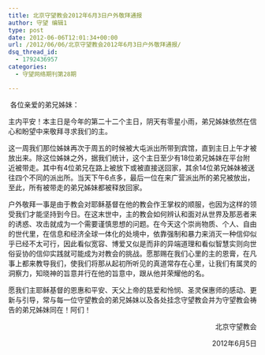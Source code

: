 ```yaml
---
title: 北京守望教会2012年6月3日户外敬拜通报
author: 守望 编辑1
type: post
date: 2012-06-06T12:01:34+00:00
url: /2012/06/06/北京守望教会2012年6月3日户外敬拜通报/
dsq_thread_id:
  - 1792436957
categories:
  - 守望网络期刊第28期

---
```

<p style="text-align: left;" align="center">
   各位亲爱的弟兄姊妹：
</p>

<div class="indent-2">
  <p>
    主内平安！本主日是今年的第二十二个主日，阴天有零星小雨，弟兄姊妹依然在信心和盼望中来敬拜寻求我们的主。
  </p>
  
  <p>
    这一周我们那位姊妹再次于周五的时候被大屯派出所带到宾馆，直到主日上午才被放出来。除这位姊妹之外，据我们统计，这个主日至少有18位弟兄姊妹在平台附近被带走。其中有4位弟兄在路上被放下或被直接送回家，其余14位弟兄姊妹被送往四个不同的派出所。当天下午6点多，最后一位在来广营派出所的弟兄被放出，至此，所有被带走的弟兄姊妹都被释放回家。
  </p>
  
  <p>
    户外敬拜一事是由于教会对耶稣基督在他的教会作王掌权的顺服，也因为这样的领受我们才能坚持到今日。在这末世中，主的教会如何辨认和面对从世界及那恶者来的诱惑、攻击就成为一个需要谨慎思想的问题。在今天这个崇尚物质、个人、自由的世代里，在信息和经济全球一体化的处境中，依靠强制和暴力来消灭一种信仰似乎已经不太可行，因此看似宽容、博爱又似是而非的异端道理和看似智慧实则向世俗妥协的信仰实践就可能成为对教会的挑战。愿那赐在我们心里的主的恩膏，在凡事上都来教导我们，使我们将那从起初所听见的真道常存在心里，让我们有属灵的洞察力，知晓神的旨意并行在他的旨意中，跟从他并荣耀他的名。
  </p>
  
  <p>
    愿我们主耶稣基督的恩惠和平安、天父上帝的慈爱和怜悯、圣灵保惠师的感动、更新与引导，常与每一位守望教会的弟兄姊妹以及各处挂念守望教会并为守望教会祷告的弟兄姊妹同在！阿们！
  </p>
</div>

<p style="text-align: right;" align="center">
                        北京守望教会
</p>

<p style="text-align: right;" align="center">
                             2012年6月5日
</p>